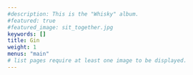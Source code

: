 ```yaml
---
#description: This is the "Whisky" album.
#featured: true
#featured_image: sit_together.jpg
keywords: []
title: Gin
weight: 1
menus: "main"
# list pages require at least one image to be displayed.
---
```

